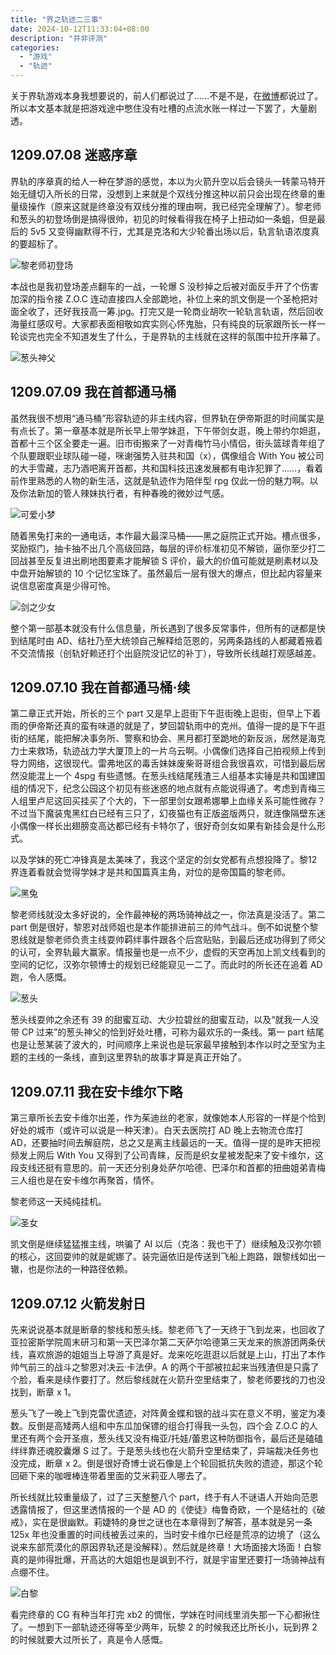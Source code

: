 ```yaml
---
title: "界之轨迹二三事"
date: 2024-10-12T11:33:04+08:00
description: "并非评测"
categories:
  - "游戏"
  - "轨迹"
---
```


关于界轨游戏本身我想要说的，前人们都说过了……不是不是，在[微博](https://weibo.com/5114219480/OAY7zAiDY)都说过了。所以本文基本就是把游戏途中憋住没有吐槽的点流水账一样过一下罢了，大量剧透。

## 1209.07.08 迷惑序章

界轨的序章真的给人一种在梦游的感觉，本以为火箭升空以后会镜头一转蒙马特开始无缝切入所长的日常，没想到上来就是个双线分推这种以前只会出现在终章的重量级操作（原来这就是终章没有双线分推的理由啊，我已经完全理解了）。黎老师和葱头的初登场倒是搞得很帅，初见的时候看得我在椅子上扭动如一条蛆，但是最后的 5v5 又变得幽默得不行，尤其是克洛和大少轮番出场以后，轨言轨语浓度真的要超标了。

![黎老师初登场](https://s2.loli.net/2024/10/12/ESy6KCFmG2ojWN5.png "辣个男人他来了！")

本战也是我初登场差点翻车的一战，一轮爆 S 没秒掉之后被对面反手开了个伤害加深的指令接 Z.O.C 连动直接四人全部跪地，补位上来的凯文倒是一个圣枪把对面全收了，还好我技高一筹.jpg。打完又是一轮商业胡吹一轮轨言轨语，然后回收海量红感叹号。大家都表面相敬如宾实则心怀鬼胎，只有纯良的玩家跟所长一样一轮谈完也完全不知道发生了什么，于是界轨的主线就在这样的氛围中拉开序幕了。

![葱头神父](https://s2.loli.net/2024/10/12/IxQyA1S3u9DNFTC.png "葱！")

## 1209.07.09 我在首都通马桶

虽然我很不想用“通马桶”形容轨迹的非主线内容，但界轨在伊帝斯逛的时间属实是有点长了。第一章基本就是所长早上带学妹逛，下午带剑女逛，晚上带约尔妲逛，首都十三个区全要走一遍。旧市街搬来了一对青梅竹马小情侣，街头篮球青年组了个队要跟职业球队碰一碰，咪谢强势入驻共和国（x），偶像组合 With You 被公司的大手雪藏，志乃酒吧离开首都，共和国科技迅速发展都有电诈犯罪了……，看着前作里熟悉的人物的新生活，这就是轨迹作为陪伴型 rpg 仅此一份的魅力啊。以及你法新加的管人辣妹执行者，有种春晚的微妙过气感。

![可爱小梦](https://s2.loli.net/2024/10/12/rsoRZHC9Wg2Okzn.png "此事在街角魔族中亦有记载")

随着黑兔打来的一通电话，本作最大最深马桶——黑之庭院正式开始。槽点很多，奖励抠门，抽卡抽不出几个高级回路，每层的评价标准初见不解锁，逼你至少打二回战甚至反复进出刷地图要素才能解锁 S 评价，最大的价值可能就是刷素材以及中盘开始解锁的 10 个记忆宝珠了。虽然最后一层有很大的爆点，但比起内容量来说信息密度真是少得可怜。

![剑之少女](https://s2.loli.net/2024/10/12/w6QeCz1LMJulgS4.png "所长真是罪大恶极")

整个第一部基本就没有什么信息量，所长遇到了很多反常事件，但所有的谜都是快到结尾时由 AD、结社乃至大统领自己解释给范恩的，另两条路线的人都藏着掖着不交流情报（创轨好赖还打个出庭院没记忆的补丁），导致所长线越打观感越差。

## 1209.07.10 我在首都通马桶·续

第二章正式开始，所长的三个 part 又是早上逛街下午逛街晚上逛街，但早上下着雨的伊帝斯还真的蛮有味道的就是了，梦回碧轨雨中的克州。值得一提的是下午逛街的结尾，能把解决事务所、警察和协会、黑月都打至跪地的新反派，居然是海克力士来救场，轨迹战力学大厦顶上的一片乌云啊。小偶像们选择自己拍视频上传到导力网络，这很现代。雷弗地区的毒舌妹妹废柴哥哥组合我很喜欢，可惜到最后居然没能混上一个 4spg 有些遗憾。在葱头线结尾残渣三人组基本实锤是共和国建国组的情况下，纪念公园这个初见有些迷惑的地点就有点能说得通了。考虑到青梅三人组里卢尼这回买挂买了个大的，下一部里剑女跟希娜攀上血缘关系可能性微存？不过当下魔装鬼黑红白已经有三只了，幻夜猫也有正版盗版两只，就连像隔壁东迷小偶像一样长出翅膀变高达都已经有卡特尔了，很好奇剑女如果有新挂会是什么形式。

以及学妹的死亡冲锋真是太美味了，我这个坚定的剑女党都有点想投降了。黎12界连着看就会觉得学妹才是共和国篇真主角，对位的是帝国篇的黎老师。

![黑兔](https://s2.loli.net/2024/10/12/QErJWwDnk8yX6vY.png "你的贴心小棉袄")

黎老师线就没太多好说的，全作最神秘的两场骑神战之一，你法真是没活了。第二 part 倒是很好，黎恩对战师姐也是本作能排进前三的帅气战斗。倒不如说整个黎恩线就是黎老师负责主线耍帅羁绊事件跟各个后宫贴贴，到最后还成功得到了师父的认可，全界轨最大赢家。情报量也是一点不少，虚假的天空再加上凯文线看到的空间的记忆，汉弥尔顿博士的规划已经能窥见一二了。而此时的所长还在追着 AD 跑，令人感慨。

![葱头](https://s2.loli.net/2024/10/12/FpTme5WJLoqKC8g.png "葱头：你知道我等 3D 化这天等多久了吗")

葱头线耍帅之余还有 39 的甜蜜互动、大少拉碧丝的甜蜜互动，以及“就我一人没带 CP 过来”的葱头神父的恰到好处吐槽，可称为最欢乐的一条线。第一 part 结尾也是让葱某装了波大的，时间顺序上来说也是玩家最早接触到本作以时之至宝为主题的主线的一条线，直到这里界轨的故事才算是真正开始了。

## 1209.07.11 我在安卡维尔下略

第三章所长去安卡维尔出差，作为茱迪丝的老家，就像她本人形容的一样是个恰到好处的城市（或许可以说是一种天津）。白天去医院打 AD 晚上去物流仓库打 AD，还要抽时间去解庭院，总之又是离主线最远的一天。值得一提的是昨天把视频发上网后 With You 又得到了公司青睐，反而是织女星被发配来了安卡维尔，这段支线还挺有意思的。前一天还分别身处萨尔哈德、巴泽尔和首都的扭曲姐弟青梅三人组也是在安卡维尔再聚首，情怀。

黎老师这一天纯纯挂机。

![圣女](https://s2.loli.net/2024/10/12/SJf9dunw346UpGk.png "帅 妮娜 帅")

凯文倒是继续猛猛推主线，哄骗了 AI 以后（克洛：我也干了）继续触及汉弥尔顿的核心，这回耍帅的就是妮娜了。装完逼依旧是传送到飞船上跑路，跟黎线如出一辙，也是你法的一种路径依赖。

## 1209.07.12 火箭发射日

先来说说基本就是断章的黎线和葱头线。黎老师飞了一天终于飞到龙来，也回收了亚拉密斯学院周末研习和第一天巴泽尔第二天萨尔哈德第三天龙来的旅游团两条伏线，喜欢旅游的姐姐当上导游了真是好。龙来吃吃逛逛以后就是上山，打出了本作帅气前三的战斗之黎恩对决云·卡法伊。A 的两个干部被拉起来当残渣但是只露了个脸，看来是续作要打了。然后黎线就在火箭升空里结束了，黎老师要找的刀也没找到，断章 x 1。

葱头飞了一晚上飞到克雷优遗迹，对阵黄金蝶和银的战斗实在意义不明，鉴定为凑数。反倒是高矮两人组和中东瓜加保镖的组合打得我一头包，四个会 Z.O.C 的人里还有两个会开圣痕，葱头线又没有梅亚/托娃/蕾恩这种防御指令，最后还是磕磕绊绊靠还魂胶囊爆 S 过了。于是葱头线也在火箭升空里结束了，异端裁决任务也没完成，断章 x 2。倒是很好奇博士说石像是上个轮回抵抗失败的遗迹，那这个轮回砸下来的咖喱棒连带着里面的艾米莉亚人哪去了。

所长线就比较重量级了，过了三天整整八个 part，终于有人不谜语人开始向范恩透露情报了，但这里透情报的一个是 AD 的《使徒》梅鲁奇欧，一个是结社的《破戒》，实在是很幽默。莉婕特的身世之谜也在本章得到了解答，基本就是另一条 125x 年也没重置的时间线被丢过来的，当时安卡维尔已经是荒凉的边境了（这么说来东部荒漠化的原因界轨还是没解释）。然后就是终章！大场面接大场面！白黎真的是帅得批爆，开高达的大姐姐也是飒到不行，就是宇宙里还要打一场骑神战有点绷不住。

![白黎](https://s2.loli.net/2024/10/12/Hm8pntzXErDAIke.png "卢尼，你个浓眉大眼的.jpg")

看完终章的 CG 有种当年打完 xb2 的惆怅，学妹在时间线里消失那一下心都揪住了。一想到下一部轨迹还得等至少两年，玩黎 2 的时候我还比所长小，玩到界 2 的时候就要大过所长了，真是令人感慨。
